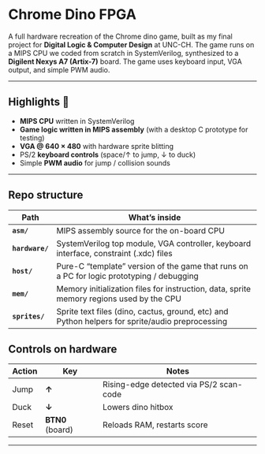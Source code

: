 # Chrome Dino FPGA



A full hardware recreation of the Chrome dino game, built as my final project for **Digital Logic & Computer Design** at UNC-CH.
The game runs on a MIPS CPU we coded from scratch in SystemVerilog, synthesized to a **Digilent Nexys A7 (Artix-7)** board.
The game uses keyboard input, VGA output, and simple PWM audio.


---

## Highlights 🚀
- **MIPS CPU** written in SystemVerilog  
- **Game logic written in MIPS assembly** (with a desktop C prototype for testing)  
- **VGA @ 640 × 480** with hardware sprite blitting 
- PS/2 **keyboard controls** (space/↑ to jump, ↓ to duck)  
- Simple **PWM audio** for jump / collision sounds  

---

## Repo structure

| Path            | What’s inside                                                                                   |
| --------------- | ----------------------------------------------------------------------------------------------- |
| **`asm/`**      | MIPS assembly source for the on-board CPU                                                       |
| **`hardware/`** | SystemVerilog top module, VGA controller, keyboard interface, constraint (.xdc) files           |
| **`host/`**     | Pure-C “template” version of the game that runs on a PC for logic prototyping / debugging       |
| **`mem/`**      | Memory initialization files for instruction, data, sprite  memory regions used by the CPU       |
| **`sprites/`**  | Sprite text files (dino, cactus, ground, etc) and Python helpers for sprite/audio preprocessing |



## Controls on hardware

| Action | Key              | Notes                                   |
| ------ | ---------------- | --------------------------------------- |
| Jump   | **↑**            | Rising-edge detected via PS/2 scan-code |
| Duck   | **↓**            | Lowers dino hitbox                      |
| Reset  | **BTN0** (board) | Reloads RAM, restarts score             |

---


